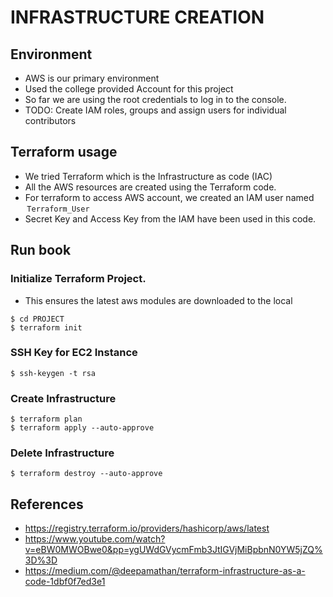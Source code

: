 # INFRASTRUCTURE CREATION

## Environment

- ⁠AWS is our primary environment
- ⁠Used the college provided Account for this project
- So far we are using the root credentials to log in to the console.
- ⁠TODO: Create IAM roles, groups and assign users for individual contributors

## Terraform usage

- ⁠We tried Terraform which is the Infrastructure as code (IAC)
- All the AWS resources are created using the Terraform code.
- ⁠For terraform to access AWS account, we created an IAM user named ⁠ `Terraform_User`
- Secret Key and Access Key from the IAM have been used in this code.

## Run book

### ⁠Initialize Terraform Project.
  - This ensures the latest aws modules are downloaded to the local

```
$ cd PROJECT
$ terraform init
```

### SSH Key for EC2 Instance

```
$ ssh-keygen -t rsa
```

### ⁠Create Infrastructure

```
$ terraform plan
$ terraform apply --auto-approve
```

### Delete Infrastructure

```
$ terraform destroy --auto-approve
```


## References

- ⁠https://registry.terraform.io/providers/hashicorp/aws/latest
- ⁠https://www.youtube.com/watch?v=eBW0MWOBwe0&pp=ygUWdGVycmFmb3JtIGVjMiBpbnN0YW5jZQ%3D%3D
- ⁠https://medium.com/@deepamathan/terraform-infrastructure-as-a-code-1dbf0f7ed3e1